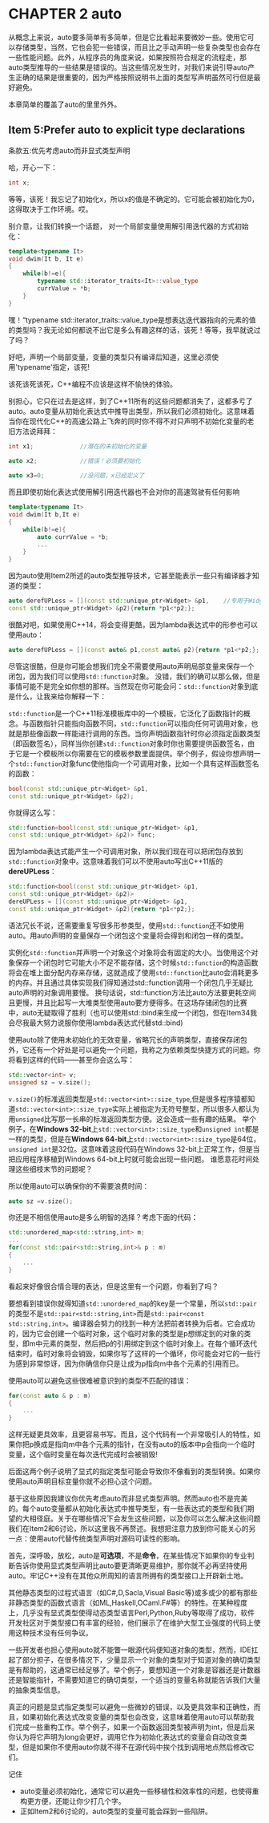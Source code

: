 # CHAPTER 2 auto

从概念上来说，auto要多简单有多简单，但是它比看起来要微妙一些。使用它可以存储类型，当然，它也会犯一些错误，而且比之手动声明一些复杂类型也会存在一些性能问题。此外，从程序员的角度来说，如果按照符合规定的流程走，那auto类型推导的一些结果是错误的。当这些情况发生时，对我们来说引导auto产生正确的结果是很重要的，因为严格按照说明书上面的类型写声明虽然可行但是最好避免。

本章简单的覆盖了auto的里里外外。

## Item 5:Prefer auto to explicit type declarations
条款五:优先考虑auto而非显式类型声明

哈，开心一下：

````cpp
int x;
````
等等，该死！我忘记了初始化x，所以x的值是不确定的。它可能会被初始化为0，这得取决于工作环境。哎。

别介意，让我们转换一个话题， 对一个局部变量使用解引用迭代器的方式初始化：
````cpp
template<typename It>
void dwim(It b, It e)
{
	while(b!=e){
		typename std::iterator_traits<It>::value_type
		currValue = *b;
	}
}
````

嘿！“typename std::iterator_traits<It>::value_type是想表达迭代器指向的元素的值的类型吗？我无论如何都说不出它是多么有趣这样的话，该死！等等，我早就说过了吗？

好吧，声明一个局部变量，变量的类型只有编译后知道，这里必须使用'typename'指定，该死!

该死该死该死，C++编程不应该是这样不愉快的体验。

别担心，它只在过去是这样，到了C++11所有的这些问题都消失了，这都多亏了auto。auto变量从初始化表达式中推导出类型，所以我们必须初始化。这意味着当你在现代化C++的高速公路上飞奔的同时你不得不对只声明不初始化变量的老旧方法说拜拜：
````cpp
int x1;				//潜在的未初始化的变量
	
auto x2;			//错误！必须要初始化

auto x3=0;			//没问题，x已经定义了
````
而且即使初始化表达式使用解引用迭代器也不会对你的高速驾驶有任何影响
````cpp
template<typename It>
void dwim(It b,It e)
{
	while(b!=e){
		auto currValue = *b;
		...
	}
}
````
因为auto使用Item2所述的auto类型推导技术，它甚至能表示一些只有编译器才知道的类型：
````cpp
auto derefUPLess = [](const std::unique_ptr<Widget> &p1,	//专用于Widget类型的比较函数
const std::unique_ptr<Widget> &p2){return *p1<*p2;};
````
很酷对吧，如果使用C++14，将会变得更酷，因为lambda表达式中的形参也可以使用auto：
````cpp
auto derefUPLess = [](const auto& p1,const auto& p2){return *p1<*p2;};
````
尽管这很酷，但是你可能会想我们完全不需要使用auto声明局部变量来保存一个闭包，因为我们可以使用`std::function`对象。
没错，我们的确可以那么做，但是事情可能不是完全如你想的那样。当然现在你可能会问：`std::function`对象到底是什么，让我来给你解释一下：


`std::function`是一个C++11标准模板库中的一个模板，它泛化了函数指针的概念。与函数指针只能指向函数不同，`std::function`可以指向任何可调用对象，也就是那些像函数一样能进行调用的东西。当你声明函数指针时你必须指定函数类型（即函数签名），同样当你创建`std::function`对象时你也需要提供函数签名，由于它是一个模板所以你需要在它的模板参数里面提供。举个例子，假设你想声明一个`std::function`对象func使他指向一个可调用对象，比如一个具有这样函数签名的函数：
````cpp
bool(const std::unique_ptr<Widget> &p1,
const std::unique_ptr<Widget> &p2);
````
你就得这么写：
````cpp
std::function<bool(const std::unique_ptr<Widget> &p1,
const std::unique_ptr<Widget> &p2)> func;
````
因为lambda表达式能产生一个可调用对象，所以我们现在可以把闭包存放到`std::function`对象中。这意味着我们可以不使用auto写出C++11版的**dereUPLess**：
````cpp
std::function<bool(const std::unique_ptr<Widget> &p1,
const std::unique_ptr<Widget> &p2)>
dereUPLess = [](const std::unique_ptr<Widget> &p1,
const std::unique_ptr<Widget> &p2){return *p1<*p2;};
````
语法冗长不说，还需要重复写很多形参类型，使用`std::function`还不如使用auto。用auto声明的变量保存一个闭包这个变量将会得到和闭包一样的类型。

实例化`std::function`并声明一个对象这个对象将会有固定的大小。当使用这个对象保存一个闭包时它可能大小不足不能存储，这个时候`std::function`的构造函数将会在堆上面分配内存来存储，这就造成了使用`std::function`比auto会消耗更多的内存。并且通过具体实现我们得知通过std::function调用一个闭包几乎无疑比auto声明的对象调用要慢。
换句话说，std::function方法比auto方法要更耗空间且更慢，并且比起写一大堆类型使用auto要方便得多。在这场存储闭包的比赛中，auto无疑取得了胜利（也可以使用std::bind来生成一个闭包，但在Item34我会尽我最大努力说服你使用lambda表达式代替std::bind)

使用auto除了使用未初始化的无效变量，省略冗长的声明类型，直接保存闭包外，它还有一个好处是可以避免一个问题，我称之为依赖类型快捷方式的问题。你将看到这样的代码——甚至你会这么写：
````cpp
std::vector<int> v;
unsigned sz = v.size();
````
`v.size()`的标准返回类型是`std::vector<int>::size_type`,但是很多程序猿都知道`std::vector<int>::size_type`实际上被指定为无符号整型，所以很多人都认为用`unsigned`比写那一长串的标准返回类型方便。这会造成一些有趣的结果。
举个例子，在**Windows 32-bit**上`std::vector<int>::size_type`和`unsigned int`都是一样的类型，但是在**Windows 64-bit**上`std::vector<int>::size_type`是64位，`unsigned int`是32位。这意味着这段代码在Windows 32-bit上正常工作，但是当把应用程序移植到Windows 64-bit上时就可能会出现一些问题。
谁愿意花时间处理这些细枝末节的问题呢？

所以使用auto可以确保你的不需要浪费时间：
````cpp
auto sz =v.size();
````
你还是不相信使用auto是多么明智的选择？考虑下面的代码：
````cpp
std::unordered_map<std::string,int> m;
...
for(const std::pair<std::string,int>& p : m)
{
	...
}
````
看起来好像很合情合理的表达，但是这里有一个问题，你看到了吗？

要想看到错误你就得知道`std::unordered_map`的key是一个常量，所以`std::pair`的类型不是`std::pair<std::string,int>`而是`std::pair<const std::string,int>`。编译器会努力的找到一种方法把前者转换为后者。它会成功的，因为它会创建一个临时对象，这个临时对象的类型是p想绑定到的对象的类型，即m中元素的类型，然后把p的引用绑定到这个临时对象上。在每个循环迭代结束时，临时对象将会销毁，如果你写了这样的一个循环，你可能会对它的一些行为感到非常惊讶，因为你确信你只是让成为p指向m中各个元素的引用而已。

使用auto可以避免这些很难被意识到的类型不匹配的错误：
````cpp
for(const auto & p : m)
{
	...
}
````
这样无疑更具效率，且更容易书写。而且，这个代码有一个非常吸引人的特性，如果你把p换成是指向m中各个元素的指针，在没有auto的版本中p会指向一个临时变量，这个临时变量在每次迭代完成时会被销毁!

后面这两个例子说明了显式的指定类型可能会导致你不像看到的类型转换。如果你使用auto声明目标变量你就不必担心这个问题。

基于这些原因我建议你优先考虑auto而非显式类型声明。然而auto也不是完美的。每个auto变量都从初始化表达式中推导类型，有一些表达式的类型和我们期望的大相径庭。关于在哪些情况下会发生这些问题，以及你可以怎么解决这些问题我们在Item2和6讨论，所以这里我不再赘述。我想把注意力放到你可能关心的另一点：使用auto代替传统类型声明对源码可读性的影响。

首先，深呼吸，放松，auto是**可选项**，不是**命令**，在某些情况下如果你的专业判断告诉你使用显式类型声明比auto要更清晰更易维护，那你就不必再坚持使用auto。牢记C++没有在其他众所周知的语言所拥有的类型接口上开辟新土地。

其他静态类型的过程式语言（如C#,D,Sacla,Visual Basic等)或多或少的都有那些非静态类型的函数式语言（如ML,Haskell,OCaml.F#等）的特性。在某种程度上，几乎没有显式类型使得动态类型语言Perl,Python,Ruby等取得了成功，软件开发社区对于类型接口有丰富的经验，他们展示了在维护大型工业强度的代码上使用这种技术没有任何争议。

一些开发者也担心使用auto就不能瞥一眼源代码便知道对象的类型，然而，IDE扛起了部分担子，在很多情况下，少量显示一个对象的类型对于知道对象的确切类型是有帮助的，这通常已经足够了。举个例子，要想知道一个对象是容器还是计数器还是智能指针，不需要知道它的确切类型，一个适当的变量名称就能告诉我们大量的抽象类型信息。

真正的问题是显式指定类型可以避免一些微妙的错误，以及更具效率和正确性，而且，如果初始化表达式改变变量的类型也会改变，这意味着使用auto可以帮助我们完成一些重构工作。举个例子，如果一个函数返回类型被声明为int，但是后来你认为将它声明为long会更好，调用它作为初始化表达式的变量会自动改变类型，但是如果你不使用auto你就不得不在源代码中挨个找到调用地点然后修改它们。

记住

+ auto变量必须初始化，通常它可以避免一些移植性和效率性的问题，也使得重构更方便，还能让你少打几个字。
+ 正如Item2和6讨论的，auto类型的变量可能会踩到一些陷阱。
